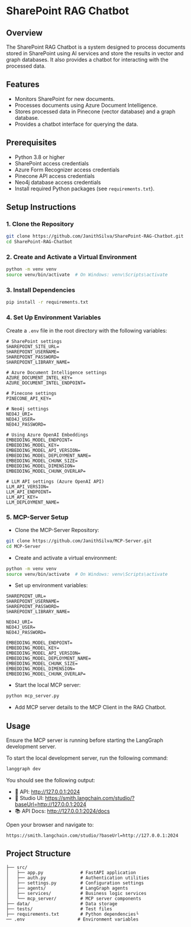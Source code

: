 # SharePoint RAG Chatbot

## Overview

The SharePoint RAG Chatbot is a system designed to process documents stored in SharePoint using AI services and store the results in vector and graph databases. It also provides a chatbot for interacting with the processed data.

## Features

- Monitors SharePoint for new documents.
- Processes documents using Azure Document Intelligence.
- Stores processed data in Pinecone (vector database) and a graph database.
- Provides a chatbot interface for querying the data.

## Prerequisites

- Python 3.8 or higher
- SharePoint access credentials
- Azure Form Recognizer access credentials
- Pinecone API access credentials
- Neo4j database access credentials
- Install required Python packages (see `requirements.txt`).

## Setup Instructions

### 1. Clone the Repository

```bash
git clone https://github.com/JanithSilva/SharePoint-RAG-Chatbot.git
cd SharePoint-RAG-Chatbot
```

### 2. Create and Activate a Virtual Environment

```bash
python -m venv venv
source venv/bin/activate  # On Windows: venv\Scripts\activate
```

### 3. Install Dependencies

```bash
pip install -r requirements.txt
```

### 4. Set Up Environment Variables

Create a `.env` file in the root directory with the following variables:

```env
# SharePoint settings
SHAREPOINT_SITE_URL=
SHAREPOINT_USERNAME=
SHAREPOINT_PASSWORD=
SHAREPOINT_LIBRARY_NAME=

# Azure Document Intelligence settings
AZURE_DOCUMENT_INTEL_KEY=
AZURE_DOCUMENT_INTEL_ENDPOINT=

# Pinecone settings
PINECONE_API_KEY=

# Neo4j settings
NEO4J_URI=
NEO4J_USER=
NEO4J_PASSWORD=

# Using Azure OpenAI Embeddings
EMBEDDING_MODEL_ENDPOINT=
EMBEDDING_MODEL_KEY=
EMBEDDING_MODEL_API_VERSION=
EMBEDDING_MODEL_DEPLOYMENT_NAME=
EMBEDDING_MODEL_CHUNK_SIZE=
EMBEDDING_MODEL_DIMENSION=
EMBEDDING_MODEL_CHUNK_OVERLAP=

# LLM API settings (Azure OpenAI API)
LLM_API_VERSION=
LLM_API_ENDPOINT=
LLM_API_KEY=
LLM_DEPLOYMENT_NAME=
```

### 5. MCP-Server Setup

- Clone the MCP-Server Repository:

```bash
git clone https://github.com/JanithSilva/MCP-Server.git
cd MCP-Server
```

- Create and activate a virtual environment:

```bash
python -m venv venv
source venv/bin/activate  # On Windows: venv\Scripts\activate
```

- Set up environment variables:

```env
SHAREPOINT_URL=
SHAREPOINT_USERNAME=
SHAREPOINT_PASSWORD=
SHAREPOINT_LIBRARY_NAME=

NEO4J_URI=
NEO4J_USER=
NEO4J_PASSWORD=

EMBEDDING_MODEL_ENDPOINT=
EMBEDDING_MODEL_KEY=
EMBEDDING_MODEL_API_VERSION=
EMBEDDING_MODEL_DEPLOYMENT_NAME=
EMBEDDING_MODEL_CHUNK_SIZE=
EMBEDDING_MODEL_DIMENSION=
EMBEDDING_MODEL_CHUNK_OVERLAP=
```

- Start the local MCP server:

```bash
python mcp_server.py
```

- Add MCP server details to the MCP Client in the RAG Chatbot.

## Usage

Ensure the MCP server is running before starting the LangGraph development server.

To start the local development server, run the following command:

```bash
langgraph dev
```

You should see the following output:

- 🚀 API: http://127.0.0.1:2024
- 🎨 Studio UI: https://smith.langchain.com/studio/?baseUrl=http://127.0.0.1:2024
- 📚 API Docs: http://127.0.0.1:2024/docs

Open your browser and navigate to:

```plaintext
https://smith.langchain.com/studio/?baseUrl=http://127.0.0.1:2024
```

## Project Structure

```plaintext
├── src/
│   ├── app.py              # FastAPI application
│   ├── auth.py             # Authentication utilities
│   ├── settings.py         # Configuration settings
│   ├── agents/             # LangGraph agents
│   ├── services/           # Business logic services
│   └── mcp_server/         # MCP server components
├── data/                   # Data storage
├── tests/                  # Test files
├── requirements.txt        # Python dependencies└
── .env                    # Environment variables
```
